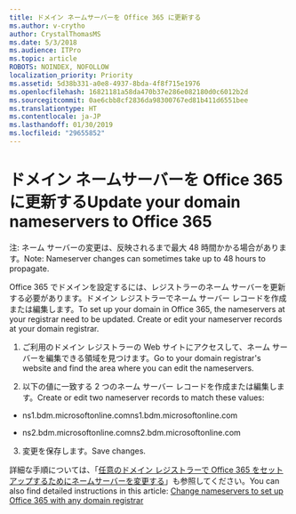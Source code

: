 ```yaml
---
title: ドメイン ネームサーバーを Office 365 に更新する
ms.author: v-crytho
author: CrystalThomasMS
ms.date: 5/3/2018
ms.audience: ITPro
ms.topic: article
ROBOTS: NOINDEX, NOFOLLOW
localization_priority: Priority
ms.assetid: 5d38b331-a0e8-4937-8bda-4f8f715e1976
ms.openlocfilehash: 16821181a58da470b37e286e082180d0c6012b2d
ms.sourcegitcommit: 0ae6cbb8cf2836da98300767ed81b411d6551bee
ms.translationtype: HT
ms.contentlocale: ja-JP
ms.lasthandoff: 01/30/2019
ms.locfileid: "29655852"
---
```

# <a name="update-your-domain-nameservers-to-office-365"></a><span data-ttu-id="efdfc-102">ドメイン ネームサーバーを Office 365 に更新する</span><span class="sxs-lookup"><span data-stu-id="efdfc-102">Update your domain nameservers to Office 365</span></span>

<span data-ttu-id="efdfc-103">注: ネーム サーバーの変更は、反映されるまで最大 48 時間かかる場合があります。</span><span class="sxs-lookup"><span data-stu-id="efdfc-103">Note: Nameserver changes can sometimes take up to 48 hours to propagate.</span></span>
  
<span data-ttu-id="efdfc-p101">Office 365 でドメインを設定するには、レジストラーのネーム サーバーを更新する必要があります。ドメイン レジストラーでネーム サーバー レコードを作成または編集します。</span><span class="sxs-lookup"><span data-stu-id="efdfc-p101">To set up your domain in Office 365, the nameservers at your registrar need to be updated. Create or edit your nameserver records at your domain registrar.</span></span>
  
1. <span data-ttu-id="efdfc-106">ご利用のドメイン レジストラーの Web サイトにアクセスして、ネーム サーバーを編集できる領域を見つけます。</span><span class="sxs-lookup"><span data-stu-id="efdfc-106">Go to your domain registrar's website and find the area where you can edit the nameservers.</span></span>
    
2. <span data-ttu-id="efdfc-107">以下の値に一致する 2 つのネーム サーバー レコードを作成または編集します。</span><span class="sxs-lookup"><span data-stu-id="efdfc-107">Create or edit two nameserver records to match these values:</span></span>
    
  - <span data-ttu-id="efdfc-108">ns1.bdm.microsoftonline.com</span><span class="sxs-lookup"><span data-stu-id="efdfc-108">ns1.bdm.microsoftonline.com</span></span>
    
  - <span data-ttu-id="efdfc-109">ns2.bdm.microsoftonline.com</span><span class="sxs-lookup"><span data-stu-id="efdfc-109">ns2.bdm.microsoftonline.com</span></span>
    
3. <span data-ttu-id="efdfc-110">変更を保存します。</span><span class="sxs-lookup"><span data-stu-id="efdfc-110">Save changes.</span></span>
    
<span data-ttu-id="efdfc-111">詳細な手順については、「[任意のドメイン レジストラーで Office 365 をセットアップするためにネームサーバーを変更する](https://support.office.com/article/https://support.office.com/article/Change-nameservers-at-any-domain-registrar-to-set-up-Office-365-a8b487a9-2a45-4581-9dc4-5d28a47010a2.aspx)」も参照してください。</span><span class="sxs-lookup"><span data-stu-id="efdfc-111">You can also find detailed instructions in this article: [Change nameservers to set up Office 365 with any domain registrar](https://support.office.com/article/https://support.office.com/article/Change-nameservers-at-any-domain-registrar-to-set-up-Office-365-a8b487a9-2a45-4581-9dc4-5d28a47010a2.aspx)</span></span>
  

